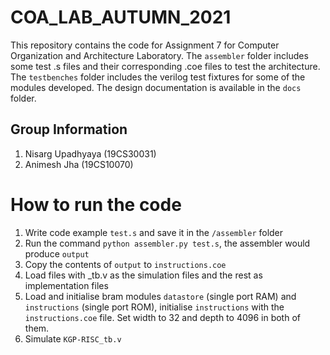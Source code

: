 # COA_LAB_AUTUMN_2021
This repository contains the code for Assignment 7 for Computer Organization and Architecture Laboratory. The `assembler` folder includes some test .s files and their corresponding .coe files to test the architecture. The `testbenches` folder includes the verilog test fixtures for some of the modules developed. The design documentation is available in the `docs` folder.

## Group Information
1. Nisarg Upadhyaya (19CS30031)
2. Animesh Jha (19CS10070)

# How to run the code
1. Write code example `test.s` and save it in the `/assembler` folder
1. Run the command `python assembler.py test.s`, the assembler would produce `output`
1. Copy the contents of `output` to `instructions.coe`
1. Load files with _tb.v as the simulation files and the rest as implementation files
1. Load and initialise bram modules `datastore` (single port RAM) and `instructions` (single port ROM), initialise `instructions` with the `instructions.coe` file. Set width to 32 and depth to 4096 in both of them.
1. Simulate `KGP-RISC_tb.v`

